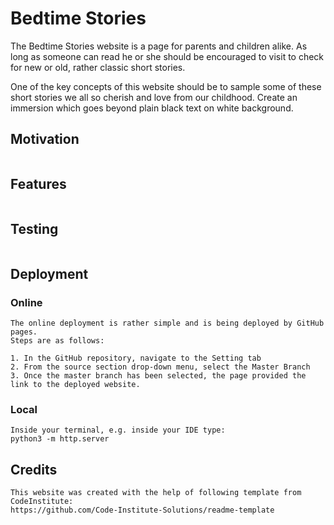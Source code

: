 # Bedtime Stories

The Bedtime Stories website is a page for parents and children alike.
As long as someone can read he or she should be encouraged to visit to check for new or
old, rather classic short stories.

One of the key concepts of this website should be to sample some of these short
stories we all so cherish and love from our childhood. Create an immersion which
goes beyond plain black text on white background.

## Motivation

```text

```

## Features

```text

```

## Testing

```text

```

## Deployment

### Online

```text
The online deployment is rather simple and is being deployed by GitHub pages.
Steps are as follows:

1. In the GitHub repository, navigate to the Setting tab
2. From the source section drop-down menu, select the Master Branch
3. Once the master branch has been selected, the page provided the link to the deployed website.
```

### Local

```text
Inside your terminal, e.g. inside your IDE type:
python3 -m http.server
```

## Credits

```text
This website was created with the help of following template from CodeInstitute:
https://github.com/Code-Institute-Solutions/readme-template

```
